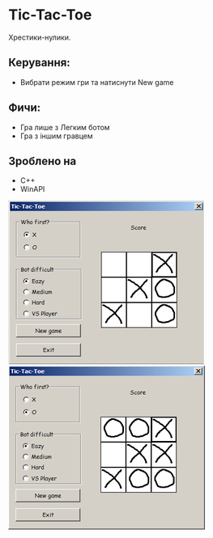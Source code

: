 ﻿# Tic-Tac-Toe
Хрестики-нулики.

## Керування:
 * Вибрати режим гри та натиснути New game

## Фичи:
 * Гра лише з Легким ботом
 * Гра з іншим гравцем
	
## Зроблено на
 * C++
 * WinAPI

![](readme/1.png)
![](readme/2.png)
